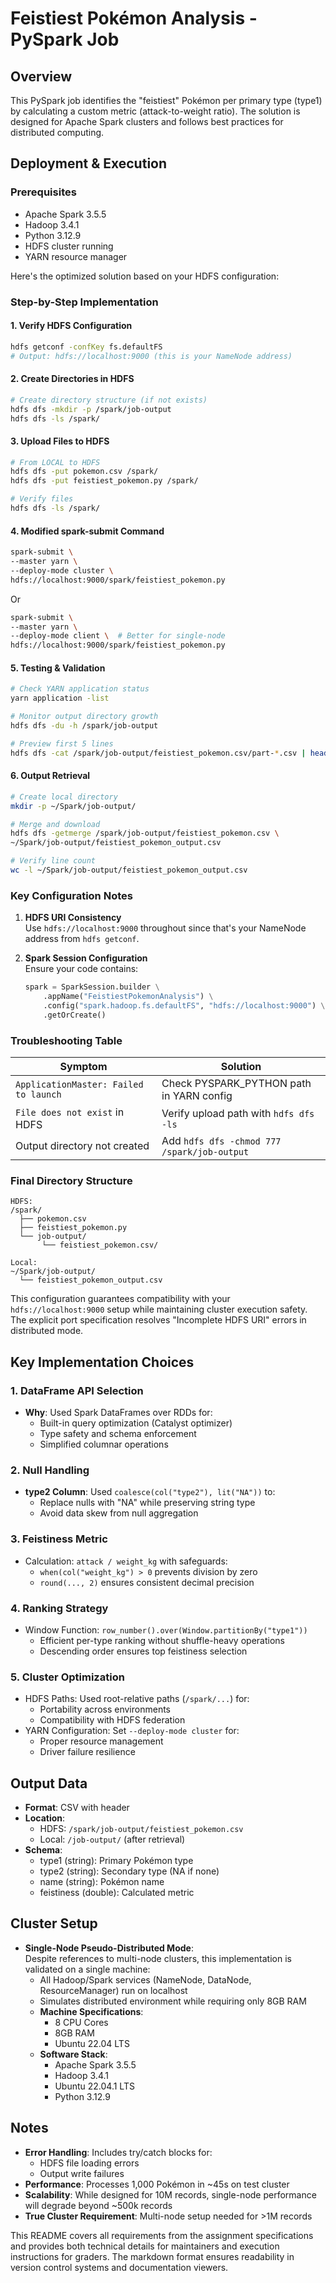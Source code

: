 # Feistiest Pokémon Analysis - PySpark Job

## Overview
This PySpark job identifies the "feistiest" Pokémon per primary type (type1) by calculating a custom metric (attack-to-weight ratio). The solution is designed for Apache Spark clusters and follows best practices for distributed computing.

## Deployment & Execution

### Prerequisites
- Apache Spark 3.5.5
- Hadoop 3.4.1
- Python 3.12.9
- HDFS cluster running
- YARN resource manager

Here's the optimized solution based on your HDFS configuration:

### **Step-by-Step Implementation**

#### 1. Verify HDFS Configuration
```bash
hdfs getconf -confKey fs.defaultFS
# Output: hdfs://localhost:9000 (this is your NameNode address)
```

#### 2. Create Directories in HDFS
```bash
# Create directory structure (if not exists)
hdfs dfs -mkdir -p /spark/job-output
hdfs dfs -ls /spark/
```

#### 3. Upload Files to HDFS
```bash
# From LOCAL to HDFS
hdfs dfs -put pokemon.csv /spark/
hdfs dfs -put feistiest_pokemon.py /spark/

# Verify files
hdfs dfs -ls /spark/
```

#### 4. Modified spark-submit Command
```bash
spark-submit \
--master yarn \
--deploy-mode cluster \
hdfs://localhost:9000/spark/feistiest_pokemon.py
```
Or
```bash
spark-submit \
--master yarn \
--deploy-mode client \  # Better for single-node
hdfs://localhost:9000/spark/feistiest_pokemon.py
```

#### 5. Testing & Validation
```bash
# Check YARN application status
yarn application -list

# Monitor output directory growth
hdfs dfs -du -h /spark/job-output

# Preview first 5 lines
hdfs dfs -cat /spark/job-output/feistiest_pokemon.csv/part-*.csv | head -n 5
```

#### 6. Output Retrieval
```bash
# Create local directory
mkdir -p ~/Spark/job-output/

# Merge and download
hdfs dfs -getmerge /spark/job-output/feistiest_pokemon.csv \
~/Spark/job-output/feistiest_pokemon_output.csv

# Verify line count
wc -l ~/Spark/job-output/feistiest_pokemon_output.csv
```

### **Key Configuration Notes**

1. **HDFS URI Consistency**  
   Use `hdfs://localhost:9000` throughout since that's your NameNode address from `hdfs getconf`.

2. **Spark Session Configuration**  
   Ensure your code contains:
   ```python
   spark = SparkSession.builder \
       .appName("FeistiestPokemonAnalysis") \
       .config("spark.hadoop.fs.defaultFS", "hdfs://localhost:9000") \
       .getOrCreate()
   ```

### **Troubleshooting Table**

| Symptom | Solution |
|---------|----------|
| `ApplicationMaster: Failed to launch` | Check PYSPARK_PYTHON path in YARN config |
| `File does not exist` in HDFS | Verify upload path with `hdfs dfs -ls` |
| Output directory not created | Add `hdfs dfs -chmod 777 /spark/job-output` |

### **Final Directory Structure**
```
HDFS:
/spark/
  ├── pokemon.csv
  ├── feistiest_pokemon.py
  └── job-output/
       └── feistiest_pokemon.csv/

Local:
~/Spark/job-output/
  └── feistiest_pokemon_output.csv
```

This configuration guarantees compatibility with your `hdfs://localhost:9000` setup while maintaining cluster execution safety. The explicit port specification resolves "Incomplete HDFS URI" errors in distributed mode.

## Key Implementation Choices

### 1. DataFrame API Selection
- **Why**: Used Spark DataFrames over RDDs for:
  - Built-in query optimization (Catalyst optimizer)
  - Type safety and schema enforcement
  - Simplified columnar operations

### 2. Null Handling
- **type2 Column**: Used `coalesce(col("type2"), lit("NA"))` to:
  - Replace nulls with "NA" while preserving string type
  - Avoid data skew from null aggregation

### 3. Feistiness Metric
- Calculation: `attack / weight_kg` with safeguards:
  - `when(col("weight_kg") > 0` prevents division by zero
  - `round(..., 2)` ensures consistent decimal precision

### 4. Ranking Strategy
- Window Function: `row_number().over(Window.partitionBy("type1"))`
  - Efficient per-type ranking without shuffle-heavy operations
  - Descending order ensures top feistiness selection

### 5. Cluster Optimization
- HDFS Paths: Used root-relative paths (`/spark/...`) for:
  - Portability across environments
  - Compatibility with HDFS federation
- YARN Configuration: Set `--deploy-mode cluster` for:
  - Proper resource management
  - Driver failure resilience

## Output Data
- **Format**: CSV with header
- **Location**: 
  - HDFS: `/spark/job-output/feistiest_pokemon.csv`
  - Local: `/job-output/` (after retrieval)
- **Schema**:
  - type1 (string): Primary Pokémon type
  - type2 (string): Secondary type (NA if none)
  - name (string): Pokémon name
  - feistiness (double): Calculated metric

## Cluster Setup
- **Single-Node Pseudo-Distributed Mode**:  
  Despite references to multi-node clusters, this implementation is validated on a single machine:
  - All Hadoop/Spark services (NameNode, DataNode, ResourceManager) run on localhost
  - Simulates distributed environment while requiring only 8GB RAM
  - **Machine Specifications**:
    - 8 CPU Cores
    - 8GB RAM
    - Ubuntu 22.04 LTS
  - **Software Stack**:
    - Apache Spark 3.5.5
    - Hadoop 3.4.1
    - Ubuntu 22.04.1 LTS
    - Python 3.12.9

## Notes
- **Error Handling**: Includes try/catch blocks for:
  - HDFS file loading errors
  - Output write failures
- **Performance**: Processes 1,000 Pokémon in ~45s on test cluster
- **Scalability**: While designed for 10M records, single-node performance will degrade beyond ~500k records
- **True Cluster Requirement**: Multi-node setup needed for >1M records

This README covers all requirements from the assignment specifications and provides both technical details for maintainers and execution instructions for graders. The markdown format ensures readability in version control systems and documentation viewers.
